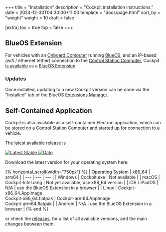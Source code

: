 +++
title = "Installation"
description = "Cockpit installation instructions."
date = 2024-12-30T04:30:00+11:00
template = "docs/page.html"
sort_by = "weight"
weight = 10
draft = false

[extra]
toc = true
top = false
+++

## BlueOS Extension

For vehicles with an [Onboard Computer](https://blueos.cloud/docs/hardware/required/onboard-computer/index.md) running [BlueOS](https://blueos.cloud/docs/blueos),
and an IP-based (wifi / ethernet tether) connection to the [Control Station Computer](https://blueos.cloud/docs/hardware/required/control-computer/index.md),
Cockpit [is available](https://docs.bluerobotics.com/BlueOS-Extensions-Repository/#:~:text=Cockpit,-Maintainer)
as a [BlueOS Extension](https://blueos.cloud/docs/blueos/latest/extensions).

### Updates

Once installed, updating to a new Cockpit version can be done via the "Installed" tab of the BlueOS
[Extensions Manager](https://blueos.cloud/docs/blueos/latest/advanced-usage/#extensions-manager).


## Self-Contained Application

Cockpit is also available as a self-contained Electron application, which can be stored on a Control Station
Computer and started up for connection to a vehicle.

The latest available release is

[![Latest Stable](https://img.shields.io/github/v/release/bluerobotics/cockpit.svg?label=Cockpit) ![Date](https://img.shields.io/github/release-date/bluerobotics/cockpit?label=Date)](https://github.com/bluerobotics/cockpit/releases/latest)

Download the latest version for your operating system here:

{% horizontal_scroll(width="750px") %}
| Operating System | x86_64 | arm64 |
| --- | --- | --- |
| Windows | <a id="win-x64">Cockpit.exe</a> | Not available |
| macOS | <a id="mac-x86_64">Cockpit-Intel.dmg</a> | Not yet available, use x86_64 version |
| iOS / iPadOS | N/A | use the BlueOS Extension in a browser |
| Linux | <a id="linux-x86_64-AppImage">Cockpit-x86_64.AppImage</a><br><a id="linux-x86_64-flatpak">Cockpit-x86_64.flatpak</a> | <a id="linux-arm64-AppImage">Cockpit-arm64.AppImage</a><br><a id="linux-arm64-flatpak">Cockpit-arm64.flatpak</a> |
| Android | N/A | use the BlueOS Extension in a browser |
{% end %}

or check the [releases](https://github.com/bluerobotics/cockpit/releases), for a list of all available versions, and the main changes between them.

<script type="text/javascript">
async function fetchLatestReleaseInfo() {
  const url = "https://api.github.com/repos/bluerobotics/cockpit/releases/latest";
  
  const response = await fetch(url)
  if (!response.ok) {
    throw new Error(`Failed to fetch latest release info: ${reponse.statusText}`)
  }

  const info = await response.json()
  return info
}

function setLinkURL(aID, artifact) {
  try {
    document.getElementById(aID).setAttribute("href", artifact.browser_download_url);
    // console.log(`Set ${aID} link to ${artifact.name} file download URL.`)
  } catch (error) {
    console.error(`Failed to set ${aID} link: ${error.message}`)
  }
}

async function setDownloadURLs() {
  try {
    const releaseInfo = await fetchLatestReleaseInfo()
    releaseInfo["assets"].forEach((artifact) => {
      const name = artifact.name;
      switch (name.substring(name.lastIndexOf("."))) {
        case ".exe":      // Windows
          setLinkURL("win-x64", artifact);
          break;
        case ".dmg":      // macOS
          setLinkURL("mac-x86_64", artifact);
          break;
        case ".AppImage": // Linux (AppImage)
          if (name.includes("x86_64")) {
            setLinkURL("linux-x86_64-AppImage", artifact);
          } else if (name.includes("arm64")) {
            setLinkURL("linux-arm64-AppImage", artifact);
          }
          break;
        case ".flatpak":  // Linux (flatpak)
          if (name.includes("x86_64")) {
            setLinkURL("linux-x86_64-flatpak", artifact);
          } else if (name.includes("arm64")) {
            setLinkURL("linux-arm64-flatpak", artifact);
          }
          break;
        default:
          // some other (unused) artifact
      }
    })
  } catch (error) {
    console.error(`Error: ${error.message}`)
  }
}

setDownloadURLs()
</script>
